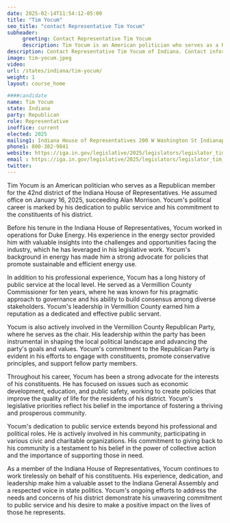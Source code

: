 ```yaml
---
date: 2025-02-14T11:54:12-05:00
title: "Tim Yocum"
seo_title: "contact Representative Tim Yocum"
subheader:
     greeting: Contact Representative Tim Yocum
     description: Tim Yocum is an American politician who serves as a Republican member for the 42nd district of the Indiana House of Representatives. He assumed office on January 16, 2025, succeeding Alan Morrison.
description: Contact Representative Tim Yocum of Indiana. Contact information for Tim Yocum includes email address, phone number, and mailing address.
image: tim-yocum.jpeg
video:
url: /states/indiana/tim-yocum/
weight: 1
layout: course_home

####candidate
name: Tim Yocum
state: Indiana
party: Republican
role: Representative
inoffice: current
elected: 2025
mailing1: Indiana House of Representatives 200 W Washington St Indianapolis, IN 46204-2786
phone1: 800-382-9841
website: https://iga.in.gov/legislative/2025/legislators/legislator_tim_yocum_1/
email : https://iga.in.gov/legislative/2025/legislators/legislator_tim_yocum_1/
twitter: 
---
```

Tim Yocum is an American politician who serves as a Republican member for the 42nd district of the Indiana House of Representatives. He assumed office on January 16, 2025, succeeding Alan Morrison. Yocum's political career is marked by his dedication to public service and his commitment to the constituents of his district.

Before his tenure in the Indiana House of Representatives, Yocum worked in operations for Duke Energy. His experience in the energy sector provided him with valuable insights into the challenges and opportunities facing the industry, which he has leveraged in his legislative work. Yocum's background in energy has made him a strong advocate for policies that promote sustainable and efficient energy use.

In addition to his professional experience, Yocum has a long history of public service at the local level. He served as a Vermillion County Commissioner for ten years, where he was known for his pragmatic approach to governance and his ability to build consensus among diverse stakeholders. Yocum's leadership in Vermillion County earned him a reputation as a dedicated and effective public servant.

Yocum is also actively involved in the Vermillion County Republican Party, where he serves as the chair. His leadership within the party has been instrumental in shaping the local political landscape and advancing the party's goals and values. Yocum's commitment to the Republican Party is evident in his efforts to engage with constituents, promote conservative principles, and support fellow party members.

Throughout his career, Yocum has been a strong advocate for the interests of his constituents. He has focused on issues such as economic development, education, and public safety, working to create policies that improve the quality of life for the residents of his district. Yocum's legislative priorities reflect his belief in the importance of fostering a thriving and prosperous community.

Yocum's dedication to public service extends beyond his professional and political roles. He is actively involved in his community, participating in various civic and charitable organizations. His commitment to giving back to his community is a testament to his belief in the power of collective action and the importance of supporting those in need.

As a member of the Indiana House of Representatives, Yocum continues to work tirelessly on behalf of his constituents. His experience, dedication, and leadership make him a valuable asset to the Indiana General Assembly and a respected voice in state politics. Yocum's ongoing efforts to address the needs and concerns of his district demonstrate his unwavering commitment to public service and his desire to make a positive impact on the lives of those he represents.
